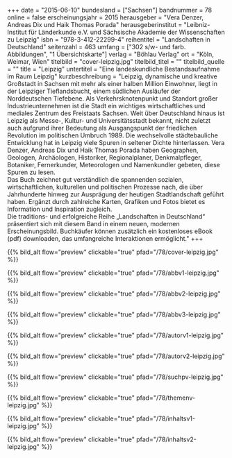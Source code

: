 +++
date = "2015-06-10"
bundesland = ["Sachsen"]
bandnummer = 78
online = false
erscheinungsjahr = 2015
herausgeber = "Vera Denzer, Andreas Dix und Haik Thomas Porada"
herausgeberinstitut = "Leibniz-Institut für Länderkunde e.V. und Sächsische Akademie der Wissenschaften zu Leipzig"
isbn = "978-3-412-22299-4"
reihentitel = "Landschaften in Deutschland"
seitenzahl = 463
umfang = ["302 s/w- und farb. Abbildungen", "1 Übersichtskarte"]
verlag = "Böhlau Verlag"
ort = "Köln, Weimar, Wien"
titelbild = "cover-leipzig.jpg"
titelbild_titel = ""
titelbild_quelle = ""
title = "Leipzig"
untertitel = "Eine landeskundliche Bestandsaufnahme im Raum Leipzig"
kurzbeschreibung = "Leipzig, dynamische und kreative Großstadt in Sachsen mit mehr als einer halben Million Einwohner, liegt in der Leipziger Tieflandsbucht, einem südlichen Ausläufer der Norddeutschen Tiefebene. Als Verkehrsknotenpunkt und Standort großer Industrieunternehmen ist die Stadt ein wichtiges wirtschaftliches und mediales Zentrum des Freistaats Sachsen. Weit über Deutschland hinaus ist Leipzig als Messe-, Kultur- und Universitätsstadt bekannt, nicht zuletzt auch aufgrund ihrer Bedeutung als Ausgangspunkt der friedlichen Revolution im politischen Umbruch 1989. Die wechselvolle städtebauliche Entwicklung hat in Leipzig viele Spuren in seltener Dichte hinterlassen. Vera Denzer, Andreas Dix und Haik Thomas Porada haben Geographen, Geologen, Archäologen, Historiker, Regionalplaner, Denkmalpfleger, Botaniker, Fernerkunder, Meteorologen und Namenkundler gebeten, diese Spuren zu lesen. <br> Das Buch zeichnet gut verständlich die spannenden sozialen, wirtschaftlichen, kulturellen und politischen Prozesse nach, die über Jahrhunderte hinweg zur Ausprägung der heutigen Stadtlandschaft geführt haben. Ergänzt durch zahlreiche Karten, Grafiken und Fotos bietet es Information und Inspiration zugleich. <br> Die traditions- und erfolgreiche Reihe „Landschaften in Deutschland“ präsentiert sich mit diesem Band in einem neuen, modernen Erscheinungsbild. Buchkäufer können zusätzlich ein kostenloses eBook (pdf) downloaden, das umfangreiche Interaktionen ermöglicht."
+++

{{% bild_alt flow="preview" clickable="true" pfad="/78/cover-leipzig.jpg"   %}}

{{% bild_alt flow="preview" clickable="true" pfad="/78/abbv1-leipzig.jpg"   %}}

{{% bild_alt flow="preview" clickable="true" pfad="/78/abbv2-leipzig.jpg"   %}}

{{% bild_alt flow="preview" clickable="true" pfad="/78/abbv3-leipzig.jpg"   %}}

{{% bild_alt flow="preview" clickable="true" pfad="/78/autorv1-leipzig.jpg"   %}}

{{% bild_alt flow="preview" clickable="true" pfad="/78/autorv2-leipzig.jpg"   %}}

{{% bild_alt flow="preview" clickable="true" pfad="/78/suchpv-leipzig.jpg"   %}}

{{% bild_alt flow="preview" clickable="true" pfad="/78/themenv-leipzig.jpg"   %}}

{{% bild_alt flow="preview" clickable="true" pfad="/78/inhaltsv1-leipzig.jpg"   %}}

{{% bild_alt flow="preview" clickable="true" pfad="/78/inhaltsv2-leipzig.jpg"   %}}
